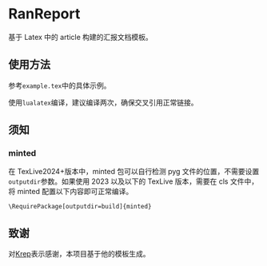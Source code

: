 # RanReport

基于 Latex 中的 article 构建的汇报文档模板。

## 使用方法

参考`example.tex`中的具体示例。

使用`lualatex`编译，建议编译两次，确保交叉引用正常链接。

## 须知

### minted

在 TexLive2024+版本中，minted 包可以自行检测 pyg 文件的位置，不需要设置`outputdir`参数。如果使用 2023 以及以下的 TexLive 版本，需要在 cls 文件中，将 minted 配置以下内容即可正常编译。

```
\RequirePackage[outputdir=build]{minted}
```

## 致谢

对[Krep](https://zhuanlan.zhihu.com/p/618723928)表示感谢，本项目基于他的模板生成。

